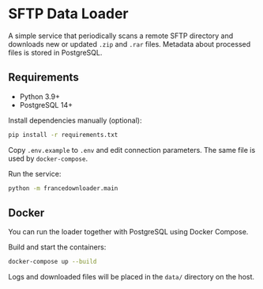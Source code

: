 # SFTP Data Loader

A simple service that periodically scans a remote SFTP directory and downloads new or updated `.zip` and `.rar` files. Metadata about processed files is stored in PostgreSQL.

## Requirements
- Python 3.9+
- PostgreSQL 14+

Install dependencies manually (optional):
```bash
pip install -r requirements.txt
```

Copy `.env.example` to `.env` and edit connection parameters. The same file is
used by `docker-compose`.

Run the service:
```bash
python -m francedownloader.main
```

## Docker

You can run the loader together with PostgreSQL using Docker Compose.

Build and start the containers:

```bash
docker-compose up --build
```

Logs and downloaded files will be placed in the `data/` directory on the host.
